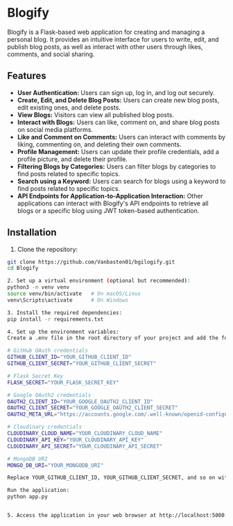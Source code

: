# Blogify

Blogify is a Flask-based web application for creating and managing a personal blog. It provides an intuitive interface for users to write, edit, and publish blog posts, as well as interact with other users through likes, comments, and social sharing.

## Features

- **User Authentication:** Users can sign up, log in, and log out securely.
- **Create, Edit, and Delete Blog Posts:** Users can create new blog posts, edit existing ones, and delete posts.
- **View Blogs:** Visitors can view all published blog posts.
- **Interact with Blogs:** Users can like, comment on, and share blog posts on social media platforms.
- **Like and Comment on Comments:** Users can interact with comments by liking, commenting on, and deleting their own comments.
- **Profile Management:** Users can update their profile credentials, add a profile picture, and delete their profile.
- **Filtering Blogs by Categories:** Users can filter blogs by categories to find posts related to specific topics.
- **Search using a Keyword:** Users can search for blogs using a keyword to find posts related to specific topics.
- **API Endpoints for Application-to-Application Interaction:** Other applications can interact with Blogify's API endpoints to retrieve all blogs or a specific blog using JWT token-based authentication.


## Installation

1. Clone the repository:

```bash
git clone https://github.com/Vanbasten01/bgilogify.git
cd Blogify

2. Set up a virtual environment (optional but recommended):
python3 -m venv venv
source venv/bin/activate   # On macOS/Linux
venv\Scripts\activate      # On Windows

3. Install the required dependencies:
pip install -r requirements.txt

4. Set up the environment variables:
Create a .env file in the root directory of your project and add the following variables:

# GitHub OAuth credentials
GITHUB_CLIENT_ID="YOUR_GITHUB_CLIENT_ID"
GITHUB_CLIENT_SECRET="YOUR_GITHUB_CLIENT_SECRET"

# Flask Secret Key
FLASK_SECRET="YOUR_FLASK_SECRET_KEY"

# Google OAuth2 credentials
OAUTH2_CLIENT_ID="YOUR_GOOGLE_OAUTH2_CLIENT_ID"
OAUTH2_CLIENT_SECRET="YOUR_GOOGLE_OAUTH2_CLIENT_SECRET"
OAUTH2_META_URL="https://accounts.google.com/.well-known/openid-configuration"

# Cloudinary credentials
CLOUDINARY_CLOUD_NAME="YOUR_CLOUDINARY_CLOUD_NAME"
CLOUDINARY_API_KEY="YOUR_CLOUDINARY_API_KEY"
CLOUDINARY_API_SECRET="YOUR_CLOUDINARY_API_SECRET"

# MongoDB URI
MONGO_DB_URI="YOUR_MONGODB_URI"

Replace YOUR_GITHUB_CLIENT_ID, YOUR_GITHUB_CLIENT_SECRET, and so on with your actual credentials obtained from their respective services.

Run the application:
python app.py


5. Access the application in your web browser at http://localhost:5000.

